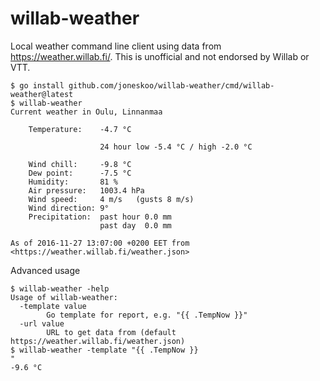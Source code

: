 # willab-weather

Local weather command line client using data from <https://weather.willab.fi/>.
This is unofficial and not endorsed by Willab or VTT.

```
$ go install github.com/joneskoo/willab-weather/cmd/willab-weather@latest
$ willab-weather
Current weather in Oulu, Linnanmaa

    Temperature:    -4.7 °C

                    24 hour low -5.4 °C / high -2.0 °C

    Wind chill:     -9.8 °C
    Dew point:      -7.5 °C
    Humidity:       81 %
    Air pressure:   1003.4 hPa
    Wind speed:     4 m/s   (gusts 8 m/s)
    Wind direction: 9°
    Precipitation:  past hour 0.0 mm
                    past day  0.0 mm

As of 2016-11-27 13:07:00 +0200 EET from <https://weather.willab.fi/weather.json>
```

Advanced usage

```
$ willab-weather -help
Usage of willab-weather:
  -template value
        Go template for report, e.g. "{{ .TempNow }}"
  -url value
        URL to get data from (default https://weather.willab.fi/weather.json)
$ willab-weather -template "{{ .TempNow }}
"
-9.6 °C
```
